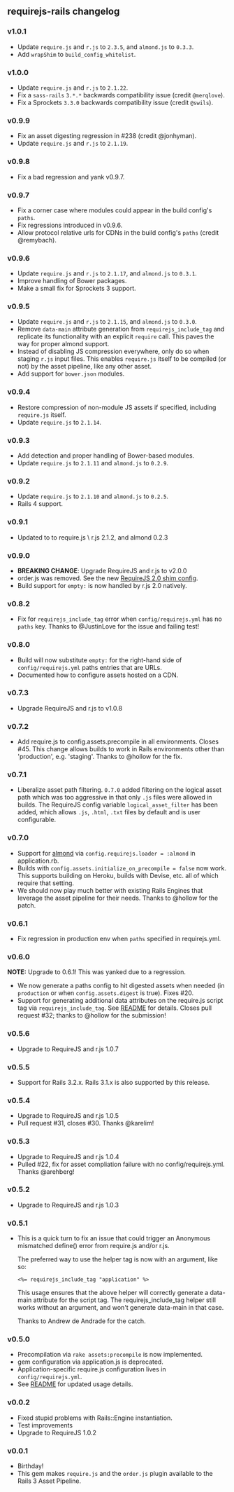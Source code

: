 <!-- Marked Style: GitHub -->

## requirejs-rails changelog

### v1.0.1


- Update `require.js` and `r.js` to `2.3.5`, and `almond.js` to `0.3.3`.
- Add `wrapShim` to `build_config_whitelist`.

### v1.0.0

- Update `require.js` and `r.js` to `2.1.22`.
- Fix a `sass-rails` `3.*.*` backwards compatibility issue (credit `@merqlove`).
- Fix a Sprockets `3.3.0` backwards compatibility issue (credit `@swils`).

### v0.9.9

- Fix an asset digesting regression in #238 (credit @jonhyman).
- Update `require.js` and `r.js` to `2.1.19`.

### v0.9.8

- Fix a bad regression and yank v0.9.7.

### v0.9.7

- Fix a corner case where modules could appear in the build config's `paths`.
- Fix regressions introduced in v0.9.6.
- Allow protocol relative urls for CDNs in the build config's `paths` (credit @remybach).

### v0.9.6

- Update `require.js` and `r.js` to `2.1.17`, and `almond.js` to `0.3.1`.
- Improve handling of Bower packages.
- Make a small fix for Sprockets 3 support.

### v0.9.5

- Update `require.js` and `r.js` to `2.1.15`, and `almond.js` to `0.3.0`.
- Remove `data-main` attribute generation from `requirejs_include_tag` and replicate its functionality with an explicit
  `require` call. This paves the way for proper almond support.
- Instead of disabling JS compression everywhere, only do so when staging `r.js` input files. This enables `require.js`
  itself to be compiled (or not) by the asset pipeline, like any other asset.
- Add support for `bower.json` modules.

### v0.9.4

- Restore compression of non-module JS assets if specified, including `require.js` itself.
- Update `require.js` to `2.1.14`.

### v0.9.3

- Add detection and proper handling of Bower-based modules.
- Update `require.js` to `2.1.11` and `almond.js` to `0.2.9`.

### v0.9.2

- Update `require.js` to `2.1.10` and `almond.js` to `0.2.5`.
- Rails 4 support.

### v0.9.1

- Updated to to require.js \ r.js 2.1.2, and almond 0.2.3

### v0.9.0

- **BREAKING CHANGE**: Upgrade RequireJS and r.js to v2.0.0
- order.js was removed. See the new [RequireJS 2.0 shim config](https://github.com/jrburke/requirejs/wiki/Upgrading-to-RequireJS-2.0#wiki-shim).
- Build support for `empty:` is now handled by r.js 2.0 natively.

### v0.8.2

- Fix for `requirejs_include_tag` error when `config/requirejs.yml` has no
  `paths` key.  Thanks to @JustinLove for the issue and failing test!

### v0.8.0

- Build will now substitute `empty:` for the right-hand side of
  `config/requirejs.yml` paths entries that are URLs.
- Documented how to configure assets hosted on a CDN.

### v0.7.3

- Upgrade RequireJS and r.js to v1.0.8

### v0.7.2

- Add require.js to config.assets.precompile in all environments.  Closes #45.
  This change allows builds to work in Rails environments other than
  'production', e.g. 'staging'.  Thanks to @hollow for the fix.

### v0.7.1

- Liberalize asset path filtering.  `0.7.0` added filtering on the logical
  asset path which was too aggressive in that only `.js` files were allowed in
  builds.  The RequireJS config variable `logical_asset_filter` has been
  added, which allows `.js`, `.html`, `.txt` files by default and is user
  configurable.

### v0.7.0

- Support for [almond](https://github.com/jrburke/almond) via
  `config.requirejs.loader = :almond` in application.rb.
- Builds with `config.assets.initialize_on_precompile = false` now work.
  This supports building on Heroku, builds with Devise, etc. all of
  which require that setting.
- We should now play much better with existing Rails Engines that
  leverage the asset pipeline for their needs.  Thanks to @hollow for the
  patch.

### v0.6.1

- Fix regression in production env when `paths` specified in requirejs.yml.

### v0.6.0

**NOTE:** Upgrade to 0.6.1! This was yanked due to a regression.

- We now generate a paths config to hit digested assets when needed (in
  `production` or when `config.assets.digest` is true). Fixes #20.
- Support for generating additional data attributes on the require.js script
  tag via `requirejs_include_tag`. See [README](README.md) for details. Closes 
  pull request #32; thanks to @hollow for the submission!

### v0.5.6

- Upgrade to RequireJS and r.js 1.0.7

### v0.5.5

- Support for Rails 3.2.x.  Rails 3.1.x is also supported by this release.

### v0.5.4

- Upgrade to RequireJS and r.js 1.0.5
- Pull request #31, closes #30.  Thanks @karelim!

### v0.5.3

- Upgrade to RequireJS and r.js 1.0.4
- Pulled #22, fix for asset compliation failure with no config/requirejs.yml.
  Thanks @arehberg!

### v0.5.2

- Upgrade to RequireJS and r.js 1.0.3

### v0.5.1

- This is a quick turn to fix an issue that could trigger an Anonymous mismatched define() error from require.js and/or r.js.

    The preferred way to use the helper tag is now with an argument, like
    so:

    ```erb
    <%= requirejs_include_tag "application" %>
    ```

    This usage ensures that the above helper will correctly generate a
    data-main attribute for the script tag.  The requirejs_include_tag
    helper still works without an argument, and won't generate data-main
    in that case.

    Thanks to Andrew de Andrade for the catch.

### v0.5.0

- Precompilation via `rake assets:precompile` is now implemented.
- gem configuration via application.js is deprecated.
- Application-specific require.js configuration lives in `config/requirejs.yml`.
- See [README](README.md) for updated usage details.

### v0.0.2

- Fixed stupid problems with Rails::Engine instantiation.
- Test improvements
- Upgrade to RequireJS 1.0.2

### v0.0.1

- Birthday!
- This gem makes `require.js` and the `order.js` plugin available to the Rails 3 Asset Pipeline.
